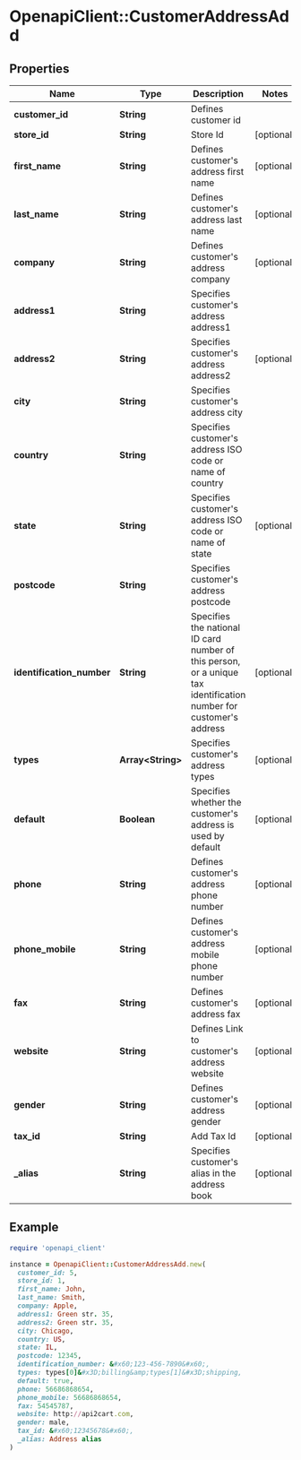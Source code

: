 # OpenapiClient::CustomerAddressAdd

## Properties

| Name | Type | Description | Notes |
| ---- | ---- | ----------- | ----- |
| **customer_id** | **String** | Defines customer id |  |
| **store_id** | **String** | Store Id | [optional] |
| **first_name** | **String** | Defines customer&#39;s address first name | [optional] |
| **last_name** | **String** | Defines customer&#39;s address last name | [optional] |
| **company** | **String** | Defines customer&#39;s address company | [optional] |
| **address1** | **String** | Specifies customer&#39;s address address1 |  |
| **address2** | **String** | Specifies customer&#39;s address address2 | [optional] |
| **city** | **String** | Specifies customer&#39;s address city |  |
| **country** | **String** | Specifies customer&#39;s address ISO code or name of country |  |
| **state** | **String** | Specifies customer&#39;s address ISO code or name of state | [optional] |
| **postcode** | **String** | Specifies customer&#39;s address postcode |  |
| **identification_number** | **String** | Specifies the national ID card number of this person, or a unique tax identification number for customer&#39;s address | [optional] |
| **types** | **Array&lt;String&gt;** | Specifies customer&#39;s address types | [optional] |
| **default** | **Boolean** | Specifies whether the customer&#39;s address is used by default | [optional] |
| **phone** | **String** | Defines customer&#39;s address phone number | [optional] |
| **phone_mobile** | **String** | Defines customer&#39;s address mobile phone number | [optional] |
| **fax** | **String** | Defines customer&#39;s address fax | [optional] |
| **website** | **String** | Defines Link to customer&#39;s address website | [optional] |
| **gender** | **String** | Defines customer&#39;s address gender | [optional] |
| **tax_id** | **String** | Add Tax Id | [optional] |
| **_alias** | **String** | Specifies customer&#39;s alias in the address book | [optional] |

## Example

```ruby
require 'openapi_client'

instance = OpenapiClient::CustomerAddressAdd.new(
  customer_id: 5,
  store_id: 1,
  first_name: John,
  last_name: Smith,
  company: Apple,
  address1: Green str. 35,
  address2: Green str. 35,
  city: Chicago,
  country: US,
  state: IL,
  postcode: 12345,
  identification_number: &#x60;123-456-7890&#x60;,
  types: types[0]&#x3D;billing&amp;types[1]&#x3D;shipping,
  default: true,
  phone: 56686868654,
  phone_mobile: 56686868654,
  fax: 54545787,
  website: http://api2cart.com,
  gender: male,
  tax_id: &#x60;12345678&#x60;,
  _alias: Address alias
)
```

